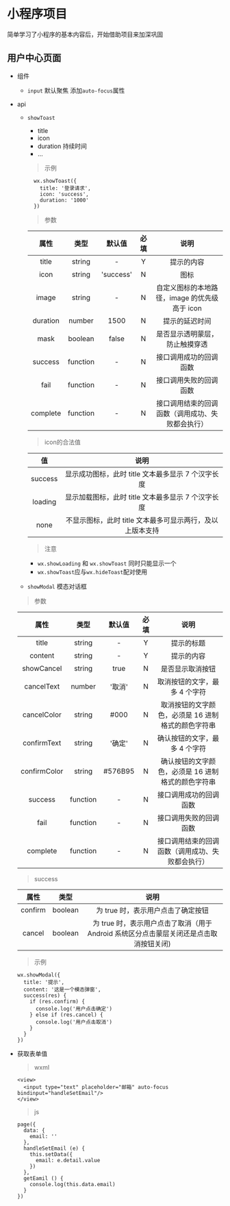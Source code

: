 # 小程序项目
简单学习了小程序的基本内容后，开始借助项目来加深巩固

## 用户中心页面
+ 组件
  - `input` 默认聚焦 添加`auto-focus`属性
  
+ api
  - `showToast`
    + title
    + icon
    + duration 持续时间
    + ...
    > 示例

    ```
      wx.showToast({
        title: '登录请求',
        icon: 'success',
        duration: '1000'
      })
    ```
    > 参数

    | 属性 | 类型 | 默认值 | 	必填 |  说明 |
    | :---: | :---: | :---: | :---: |:---: |
    | title | string | - | Y | 提示的内容 |
    | icon  | string | 'success' | N | 图标 |
    | image  | string | - | N | 自定义图标的本地路径，image 的优先级高于 icon |
    | duration  | number | 1500 | N | 提示的延迟时间 |
    | mask  | boolean | false | N | 是否显示透明蒙层，防止触摸穿透 |
    | success  | function | - | N | 接口调用成功的回调函数 |
    | fail  | function | - | N | 接口调用失败的回调函数 |
    | complete  | function | - | N | 接口调用结束的回调函数（调用成功、失败都会执行） |
    > icon的合法值

    | 值 | 说明 |
    | :---: | :---: |
    | success | 显示成功图标，此时 title 文本最多显示 7 个汉字长度 |
    | loading | 显示加载图标，此时 title 文本最多显示 7 个汉字长度 |
    | none | 不显示图标，此时 title 文本最多可显示两行，及以上版本支持 |
    > 注意

    + `wx.showLoading` 和 `wx.showToast` 同时只能显示一个
    + `wx.showToast`应与`wx.hideToast`配对使用

  - `showModal` 模态对话框
  > 参数

  | 属性 | 类型 | 默认值 | 	必填 |  说明 |
  | :---: | :---: | :---: | :---: |:---: |
  | title | string | - | Y | 提示的标题 |
  | content  | string | - | Y | 提示的内容 |
  | showCancel  | string |true | N | 是否显示取消按钮 |
  | cancelText  | number | '取消' | N | 取消按钮的文字，最多 4 个字符 |
  | cancelColor  | string | #000 | N | 取消按钮的文字颜色，必须是 16 进制格式的颜色字符串 |
  | confirmText  | string |'确定' | N | 确认按钮的文字，最多 4 个字符 |
  | confirmColor  | string |#576B95 | N | 确认按钮的文字颜色，必须是 16 进制格式的颜色字符串 |
  | success  | function | - | N | 接口调用成功的回调函数 |
  | fail  | function | - | N | 接口调用失败的回调函数 |
  | complete  | function | - | N | 接口调用结束的回调函数（调用成功、失败都会执行） |

  > success

  | 属性 | 类型 | 说明 |
  | :---: | :---: | :---: |
  | confirm | boolean | 为 true 时，表示用户点击了确定按钮 |
  | cancel | boolean | 为 true 时，表示用户点击了取消（用于 Android 系统区分点击蒙层关闭还是点击取消按钮关闭) |

  > 示例
  ```
  wx.showModal({
    title: '提示',
    content: '这是一个模态弹窗',
    success(res) {
      if (res.confirm) {
        console.log('用户点击确定')
      } else if (res.cancel) {
        console.log('用户点击取消')
      }
    }
  })
  ```

+ 获取表单值
  > wxml
  ```
  <view>
    <input type="text" placeholder="邮箱" auto-focus bindinput="handleSetEmail"/>
  </view>
  ```
  > js
  ```
  page({
    data: {
      email: ''
    },
    handleSetEmail (e) {
      this.setData({
        email: e.detail.value
      })
    },
    getEamil () {
      console.log(this.data.email)
    }
  })
  ```
